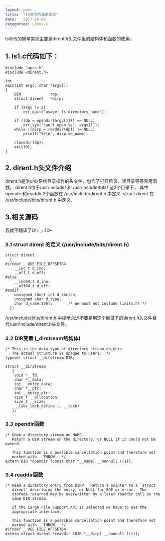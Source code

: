 ```yaml
---
layout: post
title:  "ls命令的简单实现"
date:   2017-10-09
categories: Linux-C
---
```

ls命令的简单实现主要是dirent.h头文件里的结构体和函数的使用。
## 1. ls1.c代码如下：
```
#include "apue.h"
#include <dirent.h>

int
main(int argc, char *argv[])
{
	DIR				*dp;
	struct dirent	*dirp;

	if (argc != 2)
		err_quit("usage: ls directory_name");

	if ((dp = opendir(argv[1])) == NULL)
		err_sys("can't open %s", argv[1]);
	while ((dirp = readdir(dp)) != NULL)
		printf("%s\n", dirp->d_name);

	closedir(dp);
	exit(0);
}
```
## 2. dirent.h头文件介绍
 dirent.h是类unix系统目录操作的头文件，包含了打开目录、读目录等等常用函数。
 dirent.h位于/usr/include/ 和 /usr/include/bits/ 这2个目录下，
其中opendir 和readdir 2个函数在 /usr/include/dirent.h 中定义.
struct dirent 在 /usr/include/bits/dirent.h 中定义.

## 3.相关源码
我就不翻译了O(∩_∩)O~
### 3.1 struct dirent 的定义 (/usr/include/bits/dirent.h)
```
struct dirent
  {
#ifndef __USE_FILE_OFFSET64
    __ino_t d_ino;
    __off_t d_off;
#else
    __ino64_t d_ino;
    __off64_t d_off;
#endif
    unsigned short int d_reclen;
    unsigned char d_type;
    char d_name[256];		/* We must not include limits.h! */
  };
```
/usr/include/bits/dirent.h 中提示永远不要是用这个目录下的dirent.h头文件替代/usr/include/dirent.h头文件。

### 3.2 DIR变量 (_dirstream结构体) 
```
/* This is the data type of directory stream objects.
   The actual structure is opaque to users.  */
typedef struct __dirstream DIR;
```
```
struct __dirstream   
   {   
    void *__fd;    
    char *__data;    
    int __entry_data;    
    char *__ptr;    
    int __entry_ptr;    
    size_t __allocation;    
    size_t __size;    
    __libc_lock_define (, __lock)    
   };   
```
### 3.3 opendir函数
```
/* Open a directory stream on NAME.
   Return a DIR stream on the directory, or NULL if it could not be opened.

   This function is a possible cancellation point and therefore not
   marked with __THROW.  */
extern DIR *opendir (const char *__name) __nonnull ((1));
```

### 3.4 readdir函数
```
/* Read a directory entry from DIRP.  Return a pointer to a `struct
   dirent' describing the entry, or NULL for EOF or error.  The
   storage returned may be overwritten by a later readdir call on the
   same DIR stream.

   If the Large File Support API is selected we have to use the
   appropriate interface.

   This function is a possible cancellation point and therefore not
   marked with __THROW.  */
#ifndef __USE_FILE_OFFSET64
extern struct dirent *readdir (DIR *__dirp) __nonnull ((1));
```